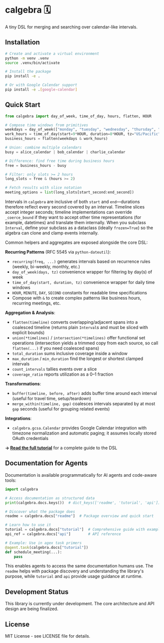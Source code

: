 # calgebra 🗓️

A tiny DSL for merging and searching over calendar-like intervals.

## Installation

```bash
# Create and activate a virtual environment
python -m venv .venv
source .venv/bin/activate

# Install the package
pip install -e .

# Or with Google Calendar support  
pip install -e .[google-calendar]
```

## Quick Start

```python
from calgebra import day_of_week, time_of_day, hours, flatten, HOUR

# Compose time windows from primitives
weekdays = day_of_week(["monday", "tuesday", "wednesday", "thursday", "friday"])
work_hours = time_of_day(start=9*HOUR, duration=8*HOUR, tz="US/Pacific")
business_hours = flatten(weekdays & work_hours)

# Union: combine multiple calendars
busy = alice_calendar | bob_calendar | charlie_calendar

# Difference: find free time during business hours
free = business_hours - busy

# Filter: only slots >= 2 hours
long_slots = free & (hours >= 2)

# Fetch results with slice notation
meeting_options = list(long_slots[start_second:end_second])
```

Intervals in `calgebra` are inclusive of both `start` and `end`—durations therefore reflect every second covered by an interval. Timeline slices accept integer seconds; timeline implementations can override `_coerce_bound` if they want to accept other time representations (for example, datetimes) and translate them internally. When you subclass `Interval`, define your subclass as a dataclass (ideally `frozen=True`) so the algebra can clone and clamp events internally.

Common helpers and aggregates are exposed alongside the core DSL:

**Recurring Patterns** (RFC 5545 via `python-dateutil`):
- `recurring(freq, ...)` generates intervals based on recurrence rules (weekly, bi-weekly, monthly, etc.)
- `day_of_week(days, tz)` convenience wrapper for filtering by day(s) of week
- `time_of_day(start, duration, tz)` convenience wrapper for daily time windows
- `HOUR`, `MINUTE`, `DAY`, `SECOND` constants for readable time specifications
- Compose with `&` to create complex patterns like business hours, recurring meetings, etc.

**Aggregation & Analysis**:
- `flatten(timeline)` converts overlapping/adjacent spans into a coalesced timeline (returns plain `Interval`s and must be sliced with explicit bounds)
- `union(*timelines)` / `intersection(*timelines)` offer functional set operations (intersection yields a trimmed copy from each source, so call `flatten(...)` if you need coalesced spans)
- `total_duration` sums inclusive coverage inside a window
- `max_duration` / `min_duration` find the longest or shortest clamped intervals
- `count_intervals` tallies events over a slice
- `coverage_ratio` reports utilization as a 0–1 fraction

**Transformations**:
- `buffer(timeline, before, after)` adds buffer time around each interval (useful for travel time, setup/teardown)
- `merge_within(timeline, gap)` coalesces intervals separated by at most `gap` seconds (useful for grouping related events)

**Integrations**:
- `calgebra.gcsa.Calendar` provides Google Calendar integration with timezone normalization and automatic paging; it assumes locally stored OAuth credentials

**→ [Read the full tutorial](TUTORIAL.md)** for a complete guide to the DSL

## Documentation for Agents

Documentation is available programmatically for AI agents and code-aware tools:

```python
import calgebra

# Access documentation as structured data
print(calgebra.docs.keys())  # dict_keys(['readme', 'tutorial', 'api'])

# Discover what the package does
readme = calgebra.docs["readme"]  # Package overview and quick start

# Learn how to use it
tutorial = calgebra.docs["tutorial"]  # Comprehensive guide with examples
api_ref = calgebra.docs["api"]        # API reference

# Example: Use in agex task primers
@agent.task(calgebra.docs["tutorial"])
def schedule_meeting(...):
    pass
```

This enables agents to access the same documentation humans use. The `readme` helps with package discovery and understanding the library's purpose, while `tutorial` and `api` provide usage guidance at runtime.

## Development Status

This library is currently under development. The core architecture and API design are being finalized.

## License

MIT License - see LICENSE file for details.